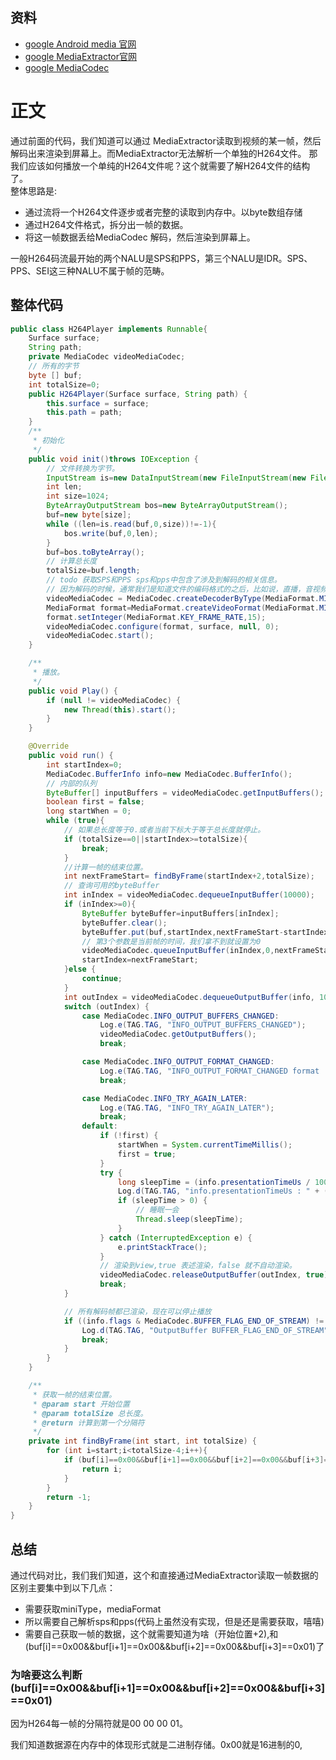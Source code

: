 ## 资料
* [google Android media 官网](https://developer.android.com/reference/android/media/package-summary)
* [google MediaExtractor官网](https://developer.android.com/reference/android/media/MediaExtractor)
* [google MediaCodec ](https://developer.android.com/reference/android/media/MediaCodec)
# 正文
通过前面的代码，我们知道可以通过 MediaExtractor读取到视频的某一帧，然后解码出来渲染到屏幕上。而MediaExtractor无法解析一个单独的H264文件。
那我们应该如何播放一个单纯的H264文件呢？这个就需要了解H264文件的结构了。<br>
整体思路是:
* 通过流将一个H264文件逐步或者完整的读取到内存中。以byte数组存储
* 通过H264文件格式，拆分出一帧的数据。
* 将这一帧数据丢给MediaCodec 解码，然后渲染到屏幕上。

一般H264码流最开始的两个NALU是SPS和PPS，第三个NALU是IDR。SPS、PPS、SEI这三种NALU不属于帧的范畴。
## 整体代码
````java
public class H264Player implements Runnable{
    Surface surface;
    String path;
    private MediaCodec videoMediaCodec;
    // 所有的字节
    byte [] buf;
    int totalSize=0;
    public H264Player(Surface surface, String path) {
        this.surface = surface;
        this.path = path;
    }
    /**
     * 初始化
     */
    public void init()throws IOException {
        // 文件转换为字节。
        InputStream is=new DataInputStream(new FileInputStream(new File(path)));
        int len;
        int size=1024;
        ByteArrayOutputStream bos=new ByteArrayOutputStream();
        buf=new byte[size];
        while ((len=is.read(buf,0,size))!=-1){
            bos.write(buf,0,len);
        }
        buf=bos.toByteArray();
        // 计算总长度
        totalSize=buf.length;
        // todo 获取SPS和PPS sps和pps中包含了涉及到解码的相关信息。
        // 因为解码的时候，通常我们是知道文件的编码格式的之后，比如说，直播，音视频通话等等。所以这个我们直接基于H264创建解码器。
        videoMediaCodec = MediaCodec.createDecoderByType(MediaFormat.MIMETYPE_VIDEO_AVC);
        MediaFormat format=MediaFormat.createVideoFormat(MediaFormat.MIMETYPE_VIDEO_AVC,368,384);
        format.setInteger(MediaFormat.KEY_FRAME_RATE,15);
        videoMediaCodec.configure(format, surface, null, 0);
        videoMediaCodec.start();
    }

    /**
     * 播放。
     */
    public void Play() {
        if (null != videoMediaCodec) {
            new Thread(this).start();
        }
    }

    @Override
    public void run() {
        int startIndex=0;
        MediaCodec.BufferInfo info=new MediaCodec.BufferInfo();
        // 内部的队列
        ByteBuffer[] inputBuffers = videoMediaCodec.getInputBuffers();
        boolean first = false;
        long startWhen = 0;
        while (true){
            // 如果总长度等于0.或者当前下标大于等于总长度就停止。
            if (totalSize==0||startIndex>=totalSize){
                break;
            }
            //计算一帧的结束位置。
            int nextFrameStart= findByFrame(startIndex+2,totalSize);
            // 查询可用的byteBuffer
            int inIndex = videoMediaCodec.dequeueInputBuffer(10000);
            if (inIndex>=0){
                ByteBuffer byteBuffer=inputBuffers[inIndex];
                byteBuffer.clear();
                byteBuffer.put(buf,startIndex,nextFrameStart-startIndex);
                // 第3个参数是当前帧的时间，我们拿不到就设置为0
                videoMediaCodec.queueInputBuffer(inIndex,0,nextFrameStart-startIndex,0,0);
                startIndex=nextFrameStart;
            }else {
                continue;
            }
            int outIndex = videoMediaCodec.dequeueOutputBuffer(info, 10000);
            switch (outIndex) {
                case MediaCodec.INFO_OUTPUT_BUFFERS_CHANGED:
                    Log.e(TAG.TAG, "INFO_OUTPUT_BUFFERS_CHANGED");
                    videoMediaCodec.getOutputBuffers();
                    break;

                case MediaCodec.INFO_OUTPUT_FORMAT_CHANGED:
                    Log.e(TAG.TAG, "INFO_OUTPUT_FORMAT_CHANGED format : " + videoMediaCodec.getOutputFormat());
                    break;

                case MediaCodec.INFO_TRY_AGAIN_LATER:
                    Log.e(TAG.TAG, "INFO_TRY_AGAIN_LATER");
                    break;
                default:
                    if (!first) {
                        startWhen = System.currentTimeMillis();
                        first = true;
                    }
                    try {
                        long sleepTime = (info.presentationTimeUs / 1000) - (System.currentTimeMillis() - startWhen);
                        Log.d(TAG.TAG, "info.presentationTimeUs : " + (info.presentationTimeUs / 1000) + " playTime: " + (System.currentTimeMillis() - startWhen) + " sleepTime : " + sleepTime);
                        if (sleepTime > 0) {
                            // 睡眠一会
                            Thread.sleep(sleepTime);
                        }
                    } catch (InterruptedException e) {
                        e.printStackTrace();
                    }
                    // 渲染到view,true 表述渲染，false 就不自动渲染。
                    videoMediaCodec.releaseOutputBuffer(outIndex, true);
                    break;
            }

            // 所有解码帧都已渲染，现在可以停止播放
            if ((info.flags & MediaCodec.BUFFER_FLAG_END_OF_STREAM) != 0) {
                Log.d(TAG.TAG, "OutputBuffer BUFFER_FLAG_END_OF_STREAM");
                break;
            }
        }
    }

    /**
     * 获取一帧的结束位置。
     * @param start 开始位置
     * @param totalSize 总长度。
     * @return 计算到第一个分隔符
     */
    private int findByFrame(int start, int totalSize) {
        for (int i=start;i<totalSize-4;i++){
            if (buf[i]==0x00&&buf[i+1]==0x00&&buf[i+2]==0x00&&buf[i+3]==0x01){
                return i;
            }
        }
        return -1;
    }
}

````
## 总结 
通过代码对比，我们我们知道，这个和直接通过MediaExtractor读取一帧数据的区别主要集中到以下几点：
* 需要获取miniType，mediaFormat
* 所以需要自己解析sps和pps(代码上虽然没有实现，但是还是需要获取，嘻嘻)
* 需要自己获取一帧的数据，这个就需要知道为啥（开始位置+2),和(buf[i]==0x00&&buf[i+1]==0x00&&buf[i+2]==0x00&&buf[i+3]==0x01)了

### 为啥要这么判断(buf[i]==0x00&&buf[i+1]==0x00&&buf[i+2]==0x00&&buf[i+3]==0x01)

因为H264每一帧的分隔符就是00 00 00 01。

我们知道数据源在内存中的体现形式就是二进制存储。0x00就是16进制的0,

